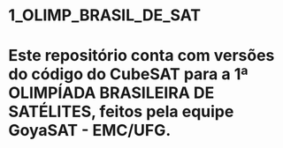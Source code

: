 # 1_OLIMP_BRASIL_DE_SAT

# Este repositório conta com versões do código do CubeSAT para a 1ª OLIMPÍADA BRASILEIRA DE SATÉLITES, feitos pela equipe GoyaSAT - EMC/UFG.
